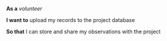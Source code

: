 **As a** _volunteer_


**I want to** upload my records to the project database


**So that** I can store and share my observations with the project
